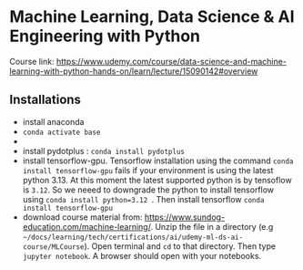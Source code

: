 # Machine Learning, Data Science & AI Engineering with Python

Course link: https://www.udemy.com/course/data-science-and-machine-learning-with-python-hands-on/learn/lecture/15090142#overview

## Installations

- install anaconda
- `conda activate base`
- 
- install pydotplus : `conda install pydotplus`
- install tensorflow-gpu. Tensorflow installation using the command `conda install tensorflow-gpu` fails if your environment is using the latest python 3.13. At this moment the latest supported python
  is by tensoflow is `3.12`. So we neeed to downgrade the python to install tensorflow using `conda install python=3.12 `. Then install tensorflow `conda install tensorflow-gpu`
- download course material from: https://www.sundog-education.com/machine-learning/. Unzip the file in a directory (e.g `~/docs/learning/tech/certifications/ai/udemy-ml-ds-ai-course/MLCourse`). Open terminal and `cd` to that directory. Then type `jupyter notebook`. A browser should open with your notebooks. 
